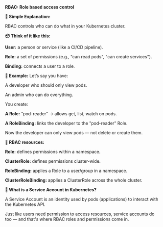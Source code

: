 **RBAC: Role based access control**

**🧠 Simple Explanation:**

RBAC controls who can do what in your Kubernetes cluster.

**📦 Think of it like this:**

**User:** a person or service (like a CI/CD pipeline).


**Role:** a set of permissions (e.g., "can read pods", "can create services").


**Binding:** connects a user to a role.

**🔐 Example:**
Let’s say you have:

A developer who should only view pods.

An admin who can do everything.

You create:

**A Role:** "pod-reader" → allows get, list, watch on pods.

**A RoleBinding:** links the developer to the "pod-reader" Role.

Now the developer can only view pods — not delete or create them.

**📁 RBAC resources:**

**Role:** defines permissions within a namespace.

**ClusterRole:** defines permissions cluster-wide.

**RoleBinding:** applies a Role to a user/group in a namespace.

**ClusterRoleBinding:** applies a ClusterRole across the whole cluster.


**🤖 What is a Service Account in Kubernetes?**

A Service Account is an identity used by pods (applications) to interact with the Kubernetes API.

Just like users need permission to access resources, service accounts do too — and that's where RBAC roles and permissions come in.

